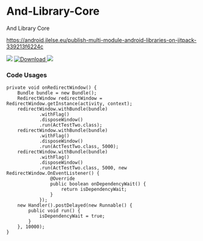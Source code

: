 # And-Library-Core
And Library Core

https://android.jlelse.eu/publish-multi-module-android-libraries-on-jitpack-339213f6224c


<a href='https://bintray.com/rzrasel/android-core-library-center/android-core-library?source=watch' alt='Get automatic notifications about new "android-core-library" versions'><img src='https://www.bintray.com/docs/images/bintray_badge_color.png'></a>
[ ![Download](https://api.bintray.com/packages/rzrasel/android-core-library-center/android-core-library/images/download.svg) ](https://bintray.com/rzrasel/android-core-library-center/android-core-library/_latestVersion)
[![](https://jitpack.io/v/rzrasel/And-Library-Core.svg)](https://jitpack.io/#rzrasel/And-Library-Core)

<!--
<a href="https://www.w3schools.com">
<img border="0" alt="W3Schools" src="logo_w3s.gif" width="100" height="100">
</a>
[![](https://jitpack.io/v/rzrasel/And-Library-Core.svg)](https://jitpack.io/#rzrasel/And-Library-Core)

<a href="https://github.com/rzrasel/And-Library-Core" target="_blank">Hello, world!</a>
[link](url){:target="_blank"}
[Link](https://github.com/rzrasel/And-Library-Core "title" target="_blank")
-->

### Code Usages
```code_usages
private void onRedirectWindow() {
    Bundle bundle = new Bundle();
    RedirectWindow redirectWindow = RedirectWindow.getInstance(activity, context);
    redirectWindow.withBundle(bundle)
            .withFlag()
            .disposeWindow()
            .run(ActTestTwo.class);
    redirectWindow.withBundle(bundle)
            .withFlag()
            .disposeWindow()
            .run(ActTestTwo.class, 5000);
    redirectWindow.withBundle(bundle)
            .withFlag()
            .disposeWindow()
            .run(ActTestTwo.class, 5000, new RedirectWindow.OnEventListener() {
                @Override
                public boolean onDependencyWait() {
                    return isDependencyWait;
                }
            });
    new Handler().postDelayed(new Runnable() {
        public void run() {
            isDependencyWait = true;
        }
    }, 10000);
}
```